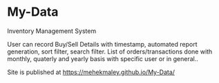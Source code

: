 # My-Data

Inventory Management System

User can record Buy/Sell Details with timestamp, automated report generation, sort filter, search filter.
List of orders/transactions done with monthly, quaterly and yearly basis with specific user or in general..

Site is published at https://mehekmaley.github.io/My-Data/
